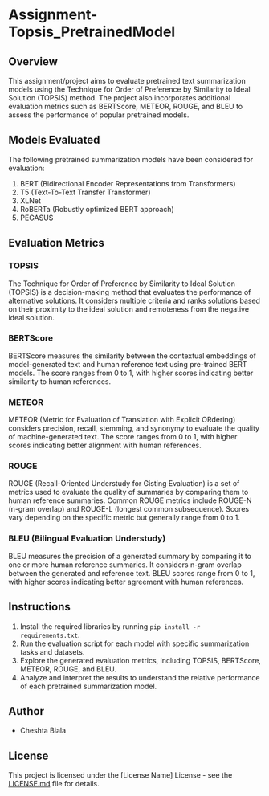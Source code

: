 # Assignment-Topsis_PretrainedModel

## Overview

This assignment/project aims to evaluate pretrained text summarization models using the Technique for Order of Preference by Similarity to Ideal Solution (TOPSIS) method. The project also incorporates additional evaluation metrics such as BERTScore, METEOR, ROUGE, and BLEU to assess the performance of popular pretrained models.

## Models Evaluated

The following pretrained summarization models have been considered for evaluation:

1. BERT (Bidirectional Encoder Representations from Transformers)
2. T5 (Text-To-Text Transfer Transformer)
3. XLNet
4. RoBERTa (Robustly optimized BERT approach)
5. PEGASUS

## Evaluation Metrics

### TOPSIS

The Technique for Order of Preference by Similarity to Ideal Solution (TOPSIS) is a decision-making method that evaluates the performance of alternative solutions. It considers multiple criteria and ranks solutions based on their proximity to the ideal solution and remoteness from the negative ideal solution.

### BERTScore

BERTScore measures the similarity between the contextual embeddings of model-generated text and human reference text using pre-trained BERT models. The score ranges from 0 to 1, with higher scores indicating better similarity to human references.

### METEOR

METEOR (Metric for Evaluation of Translation with Explicit ORdering) considers precision, recall, stemming, and synonymy to evaluate the quality of machine-generated text. The score ranges from 0 to 1, with higher scores indicating better alignment with human references.

### ROUGE

ROUGE (Recall-Oriented Understudy for Gisting Evaluation) is a set of metrics used to evaluate the quality of summaries by comparing them to human reference summaries. Common ROUGE metrics include ROUGE-N (n-gram overlap) and ROUGE-L (longest common subsequence). Scores vary depending on the specific metric but generally range from 0 to 1.

### BLEU (Bilingual Evaluation Understudy)

BLEU measures the precision of a generated summary by comparing it to one or more human reference summaries. It considers n-gram overlap between the generated and reference text. BLEU scores range from 0 to 1, with higher scores indicating better agreement with human references.

## Instructions

1. Install the required libraries by running `pip install -r requirements.txt`.
2. Run the evaluation script for each model with specific summarization tasks and datasets.
3. Explore the generated evaluation metrics, including TOPSIS, BERTScore, METEOR, ROUGE, and BLEU.
4. Analyze and interpret the results to understand the relative performance of each pretrained summarization model.

## Author

- Cheshta Biala


## License

This project is licensed under the [License Name] License - see the [LICENSE.md](LICENSE.md) file for details.
